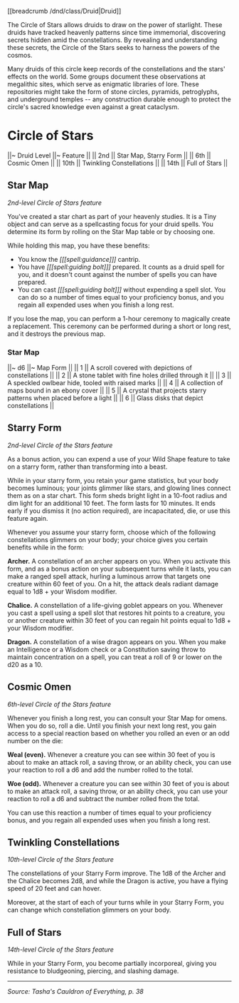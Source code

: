 [[breadcrumb /dnd/class/Druid|Druid]]

The Circle of Stars allows druids to draw on the power of starlight. These druids have tracked heavenly patterns since time immemorial, discovering secrets hidden amid the constellations. By revealing and understanding these secrets, the Circle of the Stars seeks to harness the powers of the cosmos.

Many druids of this circle keep records of the constellations and the stars' effects on the world. Some groups document these observations at megalithic sites, which serve as enigmatic libraries of lore. These repositories might take the form of stone circles, pyramids, petroglyphs, and underground temples -- any construction durable enough to protect the circle's sacred knowledge even against a great cataclysm.

# Circle of Stars

||~ Druid Level ||~ Feature ||
|| 2nd || Star Map, Starry Form ||
|| 6th || Cosmic Omen ||
|| 10th || Twinkling Constellations ||
|| 14th || Full of Stars ||

## Star Map

_2nd-level Circle of Stars feature_

You've created a star chart as part of your heavenly studies. It is a Tiny object and can serve as a spellcasting focus for your druid spells. You determine its form by rolling on the Star Map table or by choosing one.

While holding this map, you have these benefits:

* You know the _[[[spell:guidance]]]_ cantrip.
* You have _[[[spell:guiding bolt]]]_ prepared. It counts as a druid spell for you, and it doesn't count against the number of spells you can have prepared.
* You can cast _[[[spell:guiding bolt]]]_ without expending a spell slot. You can do so a number of times equal to your proficiency bonus, and you regain all expended uses when you finish a long rest.

If you lose the map, you can perform a 1-hour ceremony to magically create a replacement. This ceremony can be performed during a short or long rest, and it destroys the previous map.

### Star Map

||~ d6 ||~ Map Form ||
|| 1 || A scroll covered with depictions of constellations ||
|| 2 || A stone tablet with fine holes drilled through it ||
|| 3 || A speckled owlbear hide, tooled with raised marks ||
|| 4 || A collection of maps bound in an ebony cover ||
|| 5 || A crystal that projects starry patterns when placed before a light ||
|| 6 || Glass disks that depict constellations ||

## Starry Form

_2nd-level Circle of the Stars feature_

As a bonus action, you can expend a use of your Wild Shape feature to take on a starry form, rather than transforming into a beast.

While in your starry form, you retain your game statistics, but your body becomes luminous; your joints glimmer like stars, and glowing lines connect them as on a star chart. This form sheds bright light in a 10-foot radius and dim light for an additional 10 feet. The form lasts for 10 minutes. It ends early if you dismiss it (no action required), are incapacitated, die, or use this feature again.

Whenever you assume your starry form, choose which of the following constellations glimmers on your body; your choice gives you certain benefits while in the form:

**Archer.** A constellation of an archer appears on you. When you activate this form, and as a bonus action on your subsequent turns while it lasts, you can make a ranged spell attack, hurling a luminous arrow that targets one creature within 60 feet of you. On a hit, the attack deals radiant damage equal to 1d8 + your Wisdom modifier.

**Chalice.** A constellation of a life-giving goblet appears on you. Whenever you cast a spell using a spell slot that restores hit points to a creature, you or another creature within 30 feet of you can regain hit points equal to 1d8 + your Wisdom modifier.

**Dragon.** A constellation of a wise dragon appears on you. When you make an Intelligence or a Wisdom check or a Constitution saving throw to maintain concentration on a spell, you can treat a roll of 9 or lower on the d20 as a 10.

## Cosmic Omen

_6th-level Circle of the Stars feature_

Whenever you finish a long rest, you can consult your Star Map for omens. When you do so, roll a die. Until you finish your next long rest, you gain access to a special reaction based on whether you rolled an even or an odd number on the die:

**Weal (even).** Whenever a creature you can see within 30 feet of you is about to make an attack roll, a saving throw, or an ability check, you can use your reaction to roll a d6 and add the number rolled to the total.

**Woe (odd).** Whenever a creature you can see within 30 feet of you is about to make an attack roll, a saving throw, or an ability check, you can use your reaction to roll a d6 and subtract the number rolled from the total.

You can use this reaction a number of times equal to your proficiency bonus, and you regain all expended uses when you finish a long rest.

## Twinkling Constellations

_10th-level Circle of the Stars feature_

The constellations of your Starry Form improve. The 1d8 of the Archer and the Chalice becomes 2d8, and while the Dragon is active, you have a flying speed of 20 feet and can hover.

Moreover, at the start of each of your turns while in your Starry Form, you can change which constellation glimmers on your body.

## Full of Stars

_14th-level Circle of the Stars feature_

While in your Starry Form, you become partially incorporeal, giving you resistance to bludgeoning, piercing, and slashing damage.

----

*Source: Tasha's Cauldron of Everything, p. 38*
